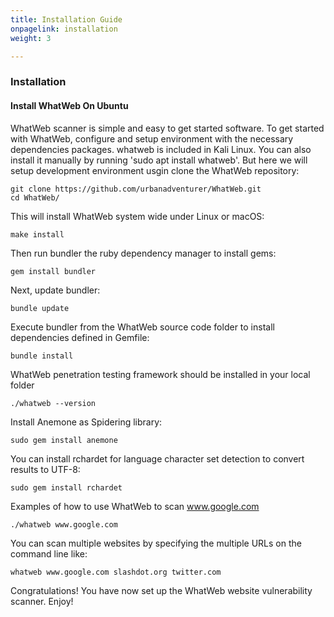 ```yaml
---
title: Installation Guide
onpagelink: installation
weight: 3

---
```


### **Installation**

#### **Install WhatWeb On Ubuntu**

WhatWeb scanner is simple and easy to get started software. To get started with WhatWeb, configure and setup environment with the necessary dependencies packages. whatweb is included in Kali Linux. You can also install it manually by running 'sudo apt install whatweb'. But here we will setup development environment usgin clone the WhatWeb repository:

    git clone https://github.com/urbanadventurer/WhatWeb.git
    cd WhatWeb/

This will install WhatWeb system wide under Linux or macOS:

    make install

Then run bundler the ruby dependency manager to install gems:

    gem install bundler

Next, update bundler:

    bundle update

Execute bundler from the WhatWeb source code folder to install dependencies defined in Gemfile:

    bundle install

WhatWeb penetration testing framework should be installed in your local folder

    ./whatweb --version

Install Anemone as Spidering library:

    sudo gem install anemone

You can install rchardet for language character set detection to convert results to UTF-8:

    sudo gem install rchardet

Examples of how to use WhatWeb to scan www.google.com

    ./whatweb www.google.com

You can scan multiple websites by specifying the multiple URLs on the command line like:

    whatweb www.google.com slashdot.org twitter.com

Congratulations! You have now set up the WhatWeb website vulnerability scanner. Enjoy!
